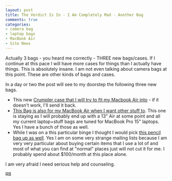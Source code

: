 ```yaml
---
layout: post
title: The Verdict Is In - I Am Completely Mad - Another Bag
comments: true
categories:
- camera bag
- laptop bags
- MacBook Air
- Site News
---
```

Actually 3 bags - you heard me correctly - THREE new bags/cases. If I continue at this pace I will have more cases for things than I actually have things. This is absolutely insane. I am not even talking about camera bags at this point. These are other kinds of bags and cases.

In a day or two the post will see to my doorstep the following three new bags.
<ul>
	<li>This new <a href="http://www.crumpler.com/us/Casual-and-Messenger-Bags/Daypacks-Hydration-Packs/Herbas-S.html?LanguageCode=EN&amp;SKU=HBS002-R00110">Crumpler case that I will try to fit my Macbook Air into</a> - if it doesn't work, I'll send it back.</li>
	<li><a href="http://www.crumpler.com/us/Laptop-Bags/Laptop-Messenger-Bags/Moderate-Embarrassment.html?LanguageCode=EN&amp;SKU=MET000-T00130">This Bag is also for my MacBook Air when I want other stuff to</a>. This one is staying as I will probably end up with a 13" Air at some point and all my current laptop+stuff bags are tuned for MacBook Pro 15" laptops. Yes I have a bunch of those as well.</li>
	<li>While I was on a this particular binge I thought I would pick <a href="http://www.jetpens.com/index.php/product/view/products_id/875">this pencil bag up as well</a>. Yes I am on some very strange mailing lists because I am very very particular about buying certain items that I use a lot of and most of what you can find at "normal" places just will not cut it for me. I probably spend about $100/month at this place alone.</li>
</ul>
I am very afraid I need serious help and counseling.

RB